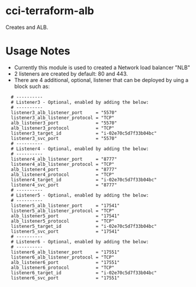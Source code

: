 # cci-terraform-alb
Creates and ALB.

# Usage Notes
* Currently this module is used to created a Network load balancer "NLB"
* 2 listeners are created by default: 80 and 443.
* There are 4 additional, optional, listener that can be deployed by uing a block such as:

```
  # ----------
  # Listener3 - Optional, enabled by adding the below:
  # ----------
  listener3_alb_listener_port     = "5570"
  listener3_alb_listener_protocol = "TCP"
  alb_listener3_port              = "5570"
  alb_listener3_protocol          = "TCP"
  listener3_target_id             = "i-02e70c5d7f33b04bc"
  listener3_svc_port              = "5570"
  # ----------
  # Listener4 - Optional, enabled by adding the below:
  # ----------
  listener4_alb_listener_port     = "8777"
  listener4_alb_listener_protocol = "TCP"
  alb_listener4_port              = "8777"
  alb_listener4_protocol          = "TCP"
  listener4_target_id             = "i-02e70c5d7f33b04bc"
  listener4_svc_port              = "8777"
  # ----------
  # Listener5 - Optional, enabled by adding the below:
  # ----------
  listener5_alb_listener_port     = "17541"
  listener5_alb_listener_protocol = "TCP"
  alb_listener5_port              = "17541"
  alb_listener5_protocol          = "TCP"
  listener5_target_id             = "i-02e70c5d7f33b04bc"
  listener5_svc_port              = "17541"
  # ----------
  # Listener6 - Optional, enabled by adding the below:
  # ----------
  listener6_alb_listener_port     = "17551"
  listener6_alb_listener_protocol = "TCP"
  alb_listener6_port              = "17551"
  alb_listener6_protocol          = "TCP"
  listener6_target_id             = "i-02e70c5d7f33b04bc"
  listener6_svc_port              = "17551"
```
 
